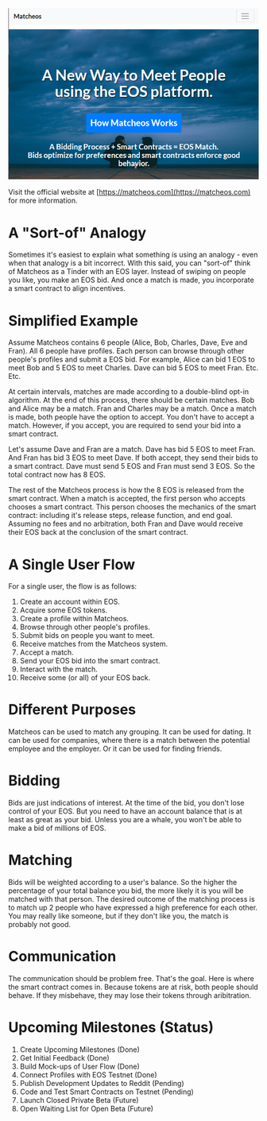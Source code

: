 
![alt text](https://github.com/crypto5000/matcheos/blob/master/img/index.png "Website Homepage")

Visit the official website at [https://matcheos.com](https://matcheos.com) for more information.

# A "Sort-of" Analogy
Sometimes it's easiest to explain what something is using an analogy - even when that analogy is a bit incorrect. With this said, you can "sort-of" think of Matcheos as a Tinder with an EOS layer. Instead of swiping on people you like, you make an EOS bid. And once a match is made, you incorporate a smart contract to align incentives.

# Simplified Example
Assume Matcheos contains 6 people (Alice, Bob, Charles, Dave, Eve and Fran). All 6 people have profiles. Each person can browse through other people's profiles and submit a EOS bid. For example, Alice can bid 1 EOS to meet Bob and 5 EOS to meet Charles. Dave can bid 5 EOS to meet Fran. Etc. Etc.

At certain intervals, matches are made according to a double-blind opt-in algorithm. At the end of this process, there should be certain matches. Bob and Alice may be a match. Fran and Charles may be a match. Once a match is made, both people have the option to accept. You don't have to accept a match. However, if you accept, you are required to send your bid into a smart contract. 

Let's assume Dave and Fran are a match. Dave has bid 5 EOS to meet Fran. And Fran has bid 3 EOS to meet Dave. If both accept, they send their bids to a smart contract. Dave must send 5 EOS and Fran must send 3 EOS. So the total contract now has 8 EOS.

The rest of the Matcheos process is how the 8 EOS is released from the smart contract. When a match is accepted, the first person who accepts chooses a smart contract. This person chooses the mechanics of the smart contract: including it's release steps, release function, and end goal. Assuming no fees and no arbitration, both Fran and Dave would receive their EOS back at the conclusion of the smart contract.

# A Single User Flow
For a single user, the flow is as follows:
1. Create an account within EOS.
2. Acquire some EOS tokens.
3. Create a profile within Matcheos.
4. Browse through other people's profiles.
5. Submit bids on people you want to meet.
6. Receive matches from the Matcheos system.
7. Accept a match.
8. Send your EOS bid into the smart contract.
9. Interact with the match.
10. Receive some (or all) of your EOS back.

# Different Purposes
Matcheos can be used to match any grouping. It can be used for dating. It can be used for companies, where there is a match between the potential employee and the employer. Or it can be used for finding friends.

# Bidding
Bids are just indications of interest. At the time of the bid, you don't lose control of your EOS. But you need to have an account balance that is at least as great as your bid. Unless you are a whale, you won't be able to make a bid of millions of EOS.

# Matching
Bids will be weighted according to a user's balance. So the higher the percentage of your total balance you bid, the more likely it is you will be matched with that person. The desired outcome of the matching process is to match up 2 people who have expressed a high preference for each other. You may really like someone, but if they don't like you, the match is probably not good. 

# Communication
The communication should be problem free. That's the goal. Here is where the smart contract comes in. Because tokens are at risk, both people should behave. If they misbehave, they may lose their tokens through aribitration.

# Upcoming Milestones (Status)
1. Create Upcoming Milestones (Done)
2. Get Initial Feedback (Done)
3. Build Mock-ups of User Flow (Done)
4. Connect Profiles with EOS Testnet (Done)
5. Publish Development Updates to Reddit (Pending)
6. Code and Test Smart Contracts on Testnet (Pending)
7. Launch Closed Private Beta (Future)
8. Open Waiting List for Open Beta (Future)

